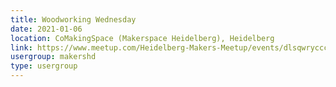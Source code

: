 ```yaml
---
title: Woodworking Wednesday
date: 2021-01-06
location: CoMakingSpace (Makerspace Heidelberg), Heidelberg
link: https://www.meetup.com/Heidelberg-Makers-Meetup/events/dlsqwrycccbjb/
usergroup: makershd
type: usergroup
---
```

